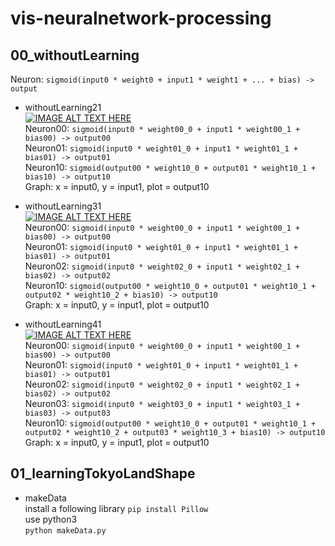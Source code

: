 # vis-neuralnetwork-processing

## 00_withoutLearning
Neuron: `sigmoid(input0 * weight0 + input1 * weight1 + ... + bias) -> output`
- withoutLearning21  
[![IMAGE ALT TEXT HERE](http://img.youtube.com/vi/FSRDTXZ6OjA/0.jpg)](http://www.youtube.com/watch?v=FSRDTXZ6OjA)  
  Neuron00: `sigmoid(input0 * weight00_0 + input1 * weight00_1 + bias00) -> output00`  
  Neuron01: `sigmoid(input0 * weight01_0 + input1 * weight01_1 + bias01) -> output01`  
  Neuron10: `sigmoid(output00 * weight10_0 + output01 * weight10_1 + bias10) -> output10`  
  Graph: x = input0, y = input1, plot = output10  

- withoutLearning31  
[![IMAGE ALT TEXT HERE](http://img.youtube.com/vi/t7YKc6kC8H8/0.jpg)](http://www.youtube.com/watch?v=t7YKc6kC8H8)  
  Neuron00: `sigmoid(input0 * weight00_0 + input1 * weight00_1 + bias00) -> output00`  
  Neuron01: `sigmoid(input0 * weight01_0 + input1 * weight01_1 + bias01) -> output01`  
  Neuron02: `sigmoid(input0 * weight02_0 + input1 * weight02_1 + bias02) -> output02`  
  Neuron10: `sigmoid(output00 * weight10_0 + output01 * weight10_1 + output02 * weight10_2 + bias10) -> output10`  
  Graph: x = input0, y = input1, plot = output10
- withoutLearning41  
[![IMAGE ALT TEXT HERE](http://img.youtube.com/vi/9CijsnMtwJY/0.jpg)](http://www.youtube.com/watch?v=9CijsnMtwJY)  
  Neuron00: `sigmoid(input0 * weight00_0 + input1 * weight00_1 + bias00) -> output00`  
  Neuron01: `sigmoid(input0 * weight01_0 + input1 * weight01_1 + bias01) -> output01`  
  Neuron02: `sigmoid(input0 * weight02_0 + input1 * weight02_1 + bias02) -> output02`  
  Neuron03: `sigmoid(input0 * weight03_0 + input1 * weight03_1 + bias03) -> output03`  
  Neuron10: `sigmoid(output00 * weight10_0 + output01 * weight10_1 + output02 * weight10_2 + output03 * weight10_3 + bias10) -> output10`  
  Graph: x = input0, y = input1, plot = output10

## 01_learningTokyoLandShape  
- makeData  
  install a following library
  `pip install Pillow`  
  use python3  
  `python makeData.py`
